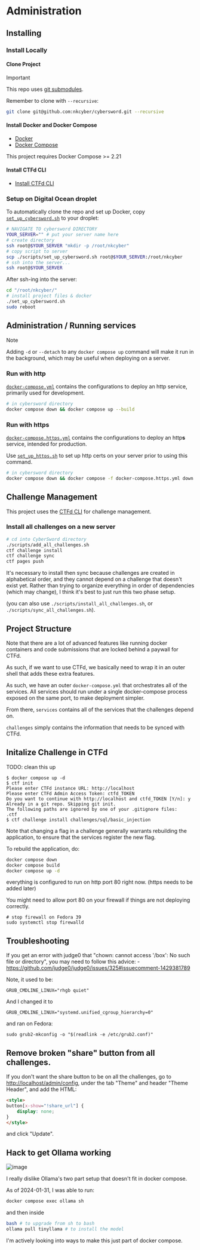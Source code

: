 # Administration

## Installing

### Install Locally

#### Clone Project

> [!IMPORTANT]
> This repo uses [git submodules](https://git-scm.com/book/en/v2/Git-Tools-Submodules).
>
> Remember to clone with `--recursive`:
> ```bash
> git clone git@github.com:nkcyber/cybersword.git --recursive
> ```

#### Install Docker and Docker Compose

- [Docker](https://docs.docker.com/get-docker/)
- [Docker Compose](https://docs.docker.com/compose/install/)

This project requires Docker Compose >= 2.21

#### Install CTFd CLI

- [Install CTFd CLI](https://github.com/CTFd/ctfcli?tab=readme-ov-file#installation-and-usage)

### Setup on Digital Ocean droplet

To automatically clone the repo and set up Docker, copy [`set_up_cybersword.sh`](../scripts/set_up_cybersword.sh) to your droplet:

```bash
# NAVIGATE TO cybersword DIRECTORY
YOUR_SERVER="" # put your server name here
# create directory
ssh root@$YOUR_SERVER "mkdir -p /root/nkcyber"
# copy script to server
scp ./scripts/set_up_cybersword.sh root@$YOUR_SERVER:/root/nkcyber
# ssh into the server...
ssh root@$YOUR_SERVER
```
After ssh-ing into the server:
```bash
cd "/root/nkcyber/"
# install project files & docker
./set_up_cybersword.sh
sudo reboot
```

## Administration / Running services

> [!NOTE]
> Adding `-d` or `--detach` to any `docker compose up` command will make it run in the background, which may be useful when deploying on a server.

### Run with http

[`docker-compose.yml`](../docker-compose.yml) contains the configurations to deploy an http service, primarily used for development.

```bash
# in cybersword directory
docker compose down && docker compose up --build
```

### Run with https

[`docker-compose.https.yml`](../docker-compose.https.yml) contains the configurations to deploy an http**s** service, intended for production.

Use [`set_up_https.sh`](../scripts/set_up_https.sh) to set up http certs on your server prior to using this command.

```bash
# in cybersword directory
docker compose down && docker compose -f docker-compose.https.yml down && docker compose -f docker-compose.https.yml up --build
```

## Challenge Management

This project uses the [CTFd CLI](https://github.com/CTFd/ctfcli) for challenge management.

### Install all challenges on a new server

```bash
# cd into CyberSword directory
./scripts/add_all_challenges.sh
ctf challenge install
ctf challenge sync
ctf pages push
```

It's necessary to install then sync because challenges are created in alphabetical order, and they cannot depend on a challenge that doesn't exist yet.
Rather than trying to organize everything in order of dependencies (which may change), I think it's best to just run this two phase setup.

(you can also use `./scripts/install_all_challenges.sh`, or ``./scripts/sync_all_challenges.sh``).

## Project Structure

Note that there are a lot of advanced features like running docker containers and code submissions that are locked behind a paywall for CTFd.

As such, if we want to use CTFd, we basically need to wrap it in an outer shell that adds these extra features.

As such, we have an outer `docker-compose.yml` that orchestrates all of the services.
All services should run under a single docker-compose process exposed on the same port, to make deployment simpler.

From there, `services` contains all of the services that the challenges depend on.

`challenges` simply contains the information that needs to be synced with CTFd.

## Initalize Challenge in CTFd

TODO: clean this up

```
$ docker compose up -d
$ ctf init
Please enter CTFd instance URL: http://localhost
Please enter CTFd Admin Access Token: ctfd_TOKEN
Do you want to continue with http://localhost and ctfd_TOKEN [Y/n]: y
Already in a git repo. Skipping git init.
The following paths are ignored by one of your .gitignore files:
.ctf
$ ctf challenge install challenges/sql/basic_injection
```

Note that changing a flag in a challenge generally warrants rebuilding the application, to ensure that the services register the new flag.

To rebuild the application, do:

```bash
docker compose down
docker compose build
docker compose up -d
```

everything is configured to run on http port 80 right now. (https needs to be added later)

You might need to allow port 80 on your firewall if things are not deploying correctly.

```
# stop firewall on Fedora 39
sudo systemctl stop firewalld
```



## Troubleshooting

If you get an error with judge0 that "chown: cannot access '/box': No such file or directory", you may need to follow this advice:
    - <https://github.com/judge0/judge0/issues/325#issuecomment-1429381789>

Note, it used to be:
```
GRUB_CMDLINE_LINUX="rhgb quiet"
```

And I changed it to
```
GRUB_CMDLINE_LINUX="systemd.unified_cgroup_hierarchy=0"
```
and ran on Fedora:
```
sudo grub2-mkconfig -o "$(readlink -e /etc/grub2.conf)"
```


## Remove broken "share" button from all challenges.

If you don't want the share button to be on all the challenges, go to <http://localhost/admin/config>, under the tab "Theme" and header "Theme Header", and add the HTML:

```html
<style>
button[x-show="!share_url"] {
    display: none;
}
</style>
```

and click "Update".

## Hack to get Ollama working

![image](https://github.com/nkcyber/cybersword/assets/46602241/50e91aa8-bbdd-4caa-a0ad-8f029d804b41)

I really dislike Ollama's two part setup that doesn't fit in docker compose.

As of 2024-01-31, I was able to run:

```bash
docker compose exec ollama sh
```
and then inside
```bash
bash # to upgrade from sh to bash
ollama pull tinyllama # to install the model
```

I'm actively looking into ways to make this just part of docker compose.
